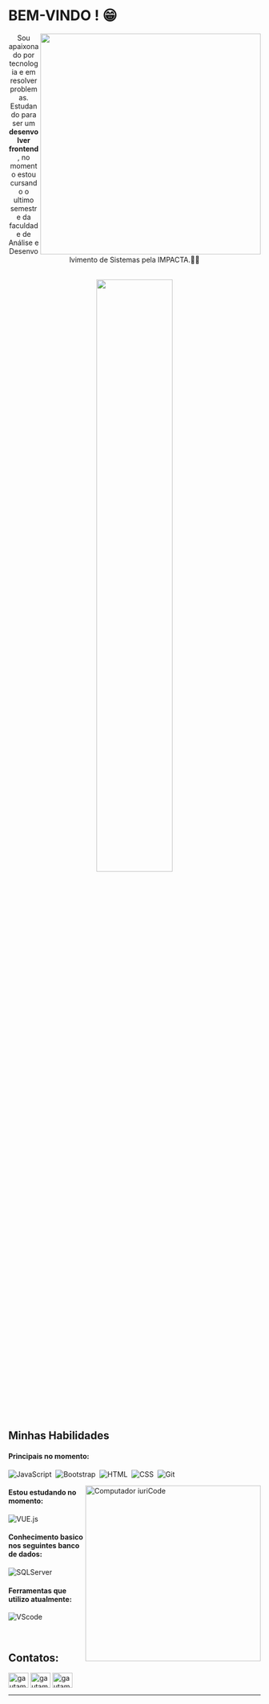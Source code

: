# BEM-VINDO ! 😁

<img src="https://raw.githubusercontent.com/abhisheknaiidu/abhisheknaiidu/master/code.gif" min-width="440px" max-width="440px" width="440px" align="right">


<p align="center">Sou apaixonado por tecnologia e em resolver problemas. Estudando para ser um <strong>desenvolver frontend</strong>, no momento estou cursando o ultimo semestre da faculdade de Análise e Desenvolvimento de Sistemas pela IMPACTA.👨‍💻</p>&nbsp;

<div  align="center" style="margin-bottom:100px">
<img width=55% align="center"  src="https://github-readme-streak-stats.herokuapp.com?user=menezex&theme=radical&mode=weekly" />
 </div>
 
 &nbsp;
 &nbsp;



## Minhas Habilidades

#### Principais no momento:


![JavaScript](https://img.shields.io/badge/JavaScript-F7DF1E?style=for-the-badge&logo=javascript&logoColor=black)&nbsp;
![Bootstrap](https://img.shields.io/badge/Bootstrap-563D7C?style=for-the-badge&logo=bootstrap&logoColor=white)&nbsp;
![HTML](https://img.shields.io/badge/HTML5-E34F26?style=for-the-badge&logo=html5&logoColor=white)&nbsp;
![CSS](https://img.shields.io/badge/CSS3-1572B6?style=for-the-badge&logo=css3&logoColor=white)&nbsp;
![Git](https://img.shields.io/badge/GIT-E44C30?style=for-the-badge&logo=git&logoColor=white)&nbsp;


<img src="https://raw.githubusercontent.com/rahul-jha98/rahul-jha98/main/techstack.gif" min-width="350px" max-width="350px" width="350px" align="right" alt="Computador iuriCode">


#### Estou estudando no momento:

![VUE.js](https://img.shields.io/badge/Vue%20js-35495E?style=for-the-badge&logo=vuedotjs&logoColor=4FC08D)&nbsp;



#### Conhecimento basico nos seguintes banco de dados:

![SQLServer](https://img.shields.io/badge/Microsoft_SQL_Server-CC2927?style=for-the-badge&logo=microsoft-sql-server&logoColor=white)&nbsp;

#### Ferramentas que utilizo atualmente:

![VScode](https://img.shields.io/badge/vscode-4285F4?style=for-the-badge&logo=vscode&logoColor=white)&nbsp;


&nbsp;
&nbsp;


## Contatos:

<p align="left">
<a href="https://www.linkedin.com/in/gabriel-menezes-8786901a3/" target="blank"><img align="center" src="https://raw.githubusercontent.com/rahuldkjain/github-profile-readme-generator/master/src/images/icons/Social/linked-in-alt.svg" alt="gautamkrishnar" height="30" width="40" /></a>
<a href="https://www.instagram.com/gabreu_menezes/" target="blank"><img align="center" src="https://raw.githubusercontent.com/rahuldkjain/github-profile-readme-generator/master/src/images/icons/Social/instagram.svg" alt="gautamkrishnar" height="30" width="40" /></a>
<a href="https://www.facebook.com/gabriel.menezes.1997" target="blank"><img align="center" src="https://raw.githubusercontent.com/rahuldkjain/github-profile-readme-generator/master/src/images/icons/Social/facebook.svg" alt="gautamkrishnar" height="30" width="40" /></a>

<hr>
  
